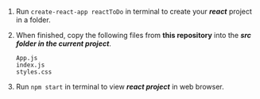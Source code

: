 1. Run  ```create-react-app reactToDo``` in terminal to create your ***react*** project in a folder.
2. When finished, copy the following files from **this repository** into the ***src folder in the current project***.
   ```
   App.js
   index.js
   styles.css
   ```
   
3. Run ```npm start``` in terminal to view ***react project*** in web browser.
